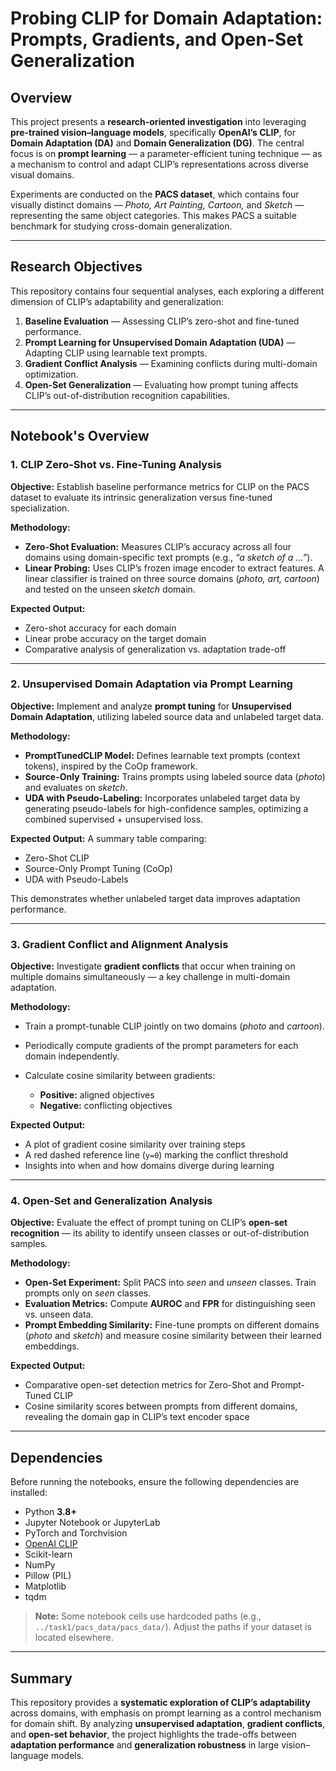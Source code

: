 # Probing CLIP for Domain Adaptation: Prompts, Gradients, and Open-Set Generalization

## Overview

This project presents a **research-oriented investigation** into leveraging **pre-trained vision–language models**, specifically **OpenAI’s CLIP**, for **Domain Adaptation (DA)** and **Domain Generalization (DG)**.
The central focus is on **prompt learning** — a parameter-efficient tuning technique — as a mechanism to control and adapt CLIP’s representations across diverse visual domains.

Experiments are conducted on the **PACS dataset**, which contains four visually distinct domains — *Photo, Art Painting, Cartoon,* and *Sketch* — representing the same object categories. This makes PACS a suitable benchmark for studying cross-domain generalization.

---

## Research Objectives

This repository contains four sequential analyses, each exploring a different dimension of CLIP’s adaptability and generalization:

1. **Baseline Evaluation** — Assessing CLIP’s zero-shot and fine-tuned performance.
2. **Prompt Learning for Unsupervised Domain Adaptation (UDA)** — Adapting CLIP using learnable text prompts.
3. **Gradient Conflict Analysis** — Examining conflicts during multi-domain optimization.
4. **Open-Set Generalization** — Evaluating how prompt tuning affects CLIP’s out-of-distribution recognition capabilities.

---

## Notebook's Overview

### 1. CLIP Zero-Shot vs. Fine-Tuning Analysis

**Objective:**
Establish baseline performance metrics for CLIP on the PACS dataset to evaluate its intrinsic generalization versus fine-tuned specialization.

**Methodology:**

* **Zero-Shot Evaluation:** Measures CLIP’s accuracy across all four domains using domain-specific text prompts (e.g., *“a sketch of a …”*).
* **Linear Probing:** Uses CLIP’s frozen image encoder to extract features. A linear classifier is trained on three source domains (*photo, art, cartoon*) and tested on the unseen *sketch* domain.

**Expected Output:**

* Zero-shot accuracy for each domain
* Linear probe accuracy on the target domain
* Comparative analysis of generalization vs. adaptation trade-off

---

### 2. Unsupervised Domain Adaptation via Prompt Learning


**Objective:**
Implement and analyze **prompt tuning** for **Unsupervised Domain Adaptation**, utilizing labeled source data and unlabeled target data.

**Methodology:**

* **PromptTunedCLIP Model:** Defines learnable text prompts (context tokens), inspired by the CoOp framework.
* **Source-Only Training:** Trains prompts using labeled source data (*photo*) and evaluates on *sketch*.
* **UDA with Pseudo-Labeling:** Incorporates unlabeled target data by generating pseudo-labels for high-confidence samples, optimizing a combined supervised + unsupervised loss.

**Expected Output:**
A summary table comparing:

* Zero-Shot CLIP
* Source-Only Prompt Tuning (CoOp)
* UDA with Pseudo-Labels

This demonstrates whether unlabeled target data improves adaptation performance.

---

### 3. Gradient Conflict and Alignment Analysis

**Objective:**
Investigate **gradient conflicts** that occur when training on multiple domains simultaneously — a key challenge in multi-domain adaptation.

**Methodology:**

* Train a prompt-tunable CLIP jointly on two domains (*photo* and *cartoon*).
* Periodically compute gradients of the prompt parameters for each domain independently.
* Calculate cosine similarity between gradients:

  * **Positive:** aligned objectives
  * **Negative:** conflicting objectives

**Expected Output:**

* A plot of gradient cosine similarity over training steps
* A red dashed reference line (`y=0`) marking the conflict threshold
* Insights into when and how domains diverge during learning

---

### 4. Open-Set and Generalization Analysis


**Objective:**
Evaluate the effect of prompt tuning on CLIP’s **open-set recognition** — its ability to identify unseen classes or out-of-distribution samples.

**Methodology:**

* **Open-Set Experiment:** Split PACS into *seen* and *unseen* classes. Train prompts only on *seen* classes.
* **Evaluation Metrics:** Compute **AUROC** and **FPR** for distinguishing seen vs. unseen data.
* **Prompt Embedding Similarity:** Fine-tune prompts on different domains (*photo* and *sketch*) and measure cosine similarity between their learned embeddings.

**Expected Output:**

* Comparative open-set detection metrics for Zero-Shot and Prompt-Tuned CLIP
* Cosine similarity scores between prompts from different domains, revealing the domain gap in CLIP’s text encoder space

---

## Dependencies

Before running the notebooks, ensure the following dependencies are installed:

* Python **3.8+**
* Jupyter Notebook or JupyterLab
* PyTorch and Torchvision
* [OpenAI CLIP](https://github.com/openai/CLIP)
* Scikit-learn
* NumPy
* Pillow (PIL)
* Matplotlib
* tqdm


> **Note:** Some notebook cells use hardcoded paths (e.g., `../task1/pacs_data/pacs_data/`).
> Adjust the paths if your dataset is located elsewhere.

---

## Summary

This repository provides a **systematic exploration of CLIP’s adaptability** across domains, with emphasis on prompt learning as a control mechanism for domain shift.
By analyzing **unsupervised adaptation**, **gradient conflicts**, and **open-set behavior**, the project highlights the trade-offs between **adaptation performance** and **generalization robustness** in large vision–language models.



